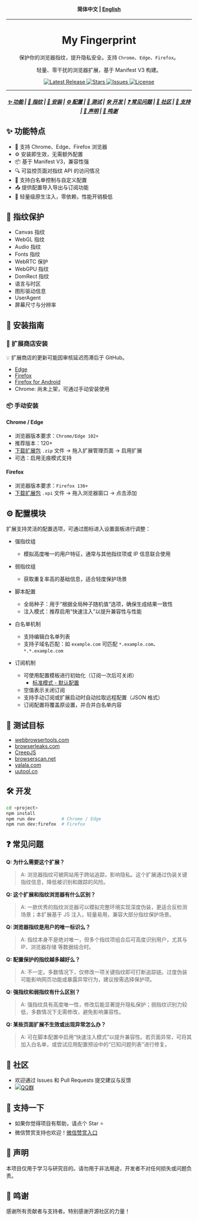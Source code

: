 <h4 align="center">
简体中文 | <a href="./README_EN.md">English</a>
</h4>

<hr/>

<h1 align="center">My Fingerprint</h1>

<p align="center">
保护你的浏览器指纹，提升隐私安全。支持 <code>Chrome</code>、<code>Edge</code>、<code>Firefox</code>。
</p>

<p align="center">
轻量、零干扰的浏览器扩展，基于 Manifest V3 构建。
</p>


<p align="center">
<a href="https://github.com/omegaee/my-fingerprint/releases">
  <img alt="Latest Release" src="https://img.shields.io/github/v/release/omegaee/my-fingerprint?style=flat">
</a>
<a href="https://github.com/omegaee/my-fingerprint/stargazers">
  <img alt="Stars" src="https://img.shields.io/github/stars/omegaee/my-fingerprint?style=flat">
</a>
<a href="https://github.com/omegaee/my-fingerprint/issues">
  <img alt="Issues" src="https://img.shields.io/github/issues/omegaee/my-fingerprint?style=flat">
</a>
<a href="https://github.com/omegaee/my-fingerprint/blob/main/LICENSE">
  <img alt="License" src="https://img.shields.io/github/license/omegaee/my-fingerprint?style=flat">
</a>
</p>

---

<h5 align="center">
  <a href="#features">✨ 功能</a> |
  <a href="#fingerprint">🧬 指纹</a> |
  <a href="#installation">🧰 安装</a> |
  <a href="#configuration">⚙️ 配置</a> |
  <a href="#testing">🧪 测试</a> |
  <a href="#development">🛠️ 开发</a> |
  <a href="#faq">❓ 常见问题</a> |
  <a href="#community">🌱 社区</a> |
  <a href="#support">💝 支持</a> |
  <a href="#disclaimer">📜 声明</a> |
  <a href="#credits">🙏 鸣谢</a>
</h5>


## ✨ 功能特点 <a id="features"></a>

- 🚀 支持 Chrome、Edge、Firefox 浏览器
- ⚙️ 安装即生效，无需额外配置
- 📦 基于 Manifest V3，兼容性强
- 🔍 可监控页面对指纹 API 的访问情况
- 🧱 支持白名单控制与自定义配置
- 📤 提供配置导入导出与订阅功能
- 🧩 轻量级原生注入，零依赖，性能开销极低

## 🧬 指纹保护 <a id="fingerprint"></a>

- Canvas 指纹
- WebGL 指纹
- Audio 指纹
- Fonts 指纹
- WebRTC 保护
- WebGPU 指纹
- DomRect 指纹
- 语言与时区
- 图形驱动信息
- UserAgent
- 屏幕尺寸与分辨率

## 🧰 安装指南 <a id="installation"></a>

### 🧩 扩展商店安装

💡 扩展商店的更新可能因审核延迟而滞后于 GitHub。

- [Edge](https://microsoftedge.microsoft.com/addons/detail/mikeajonghdjobhfokpleagjockmmgdk)
- [Firefox](https://addons.mozilla.org/firefox/addon/my-fingerprint/)
- [Firefox for Android](https://addons.mozilla.org/android/addon/my-fingerprint/)
- Chrome: 尚未上架，可通过手动安装使用

### 📦 手动安装

#### Chrome / Edge

- 浏览器版本要求：`Chrome/Edge 102+`
- 推荐版本：120+
- [下载扩展包](https://github.com/omegaee/my-fingerprint/releases/latest) `.zip` 文件 → 拖入扩展管理页面 → 启用扩展
- 可选：启用无痕模式支持

#### Firefox

- 浏览器版本要求：`Firefox 136+`
- [下载扩展包](https://github.com/omegaee/my-fingerprint/releases/latest) `.xpi` 文件 → 拖入浏览器窗口 → 点击添加

## ⚙️ 配置模块 <a id="configuration"></a>

扩展支持灵活的配置选项，可通过图标进入设置面板进行调整：

- 强指纹组
  - 模拟高度唯一的用户特征，通常与其他指纹项或 IP 信息联合使用

- 弱指纹组
  - 获取重复率高的基础信息，适合轻度保护场景

- 脚本配置
  - 全局种子：用于“根据全局种子随机值”选项，确保生成结果一致性  
  - 注入模式：推荐启用“快速注入”以提升兼容性与性能

- 白名单机制
  - 支持编辑白名单列表  
  - 支持子域名匹配：如 `example.com` 可匹配 `*.example.com`、`*.*.example.com`

- 订阅机制
  - 可使用配置模板进行初始化（订阅一次后可关闭）  
    - [标准模式 - 默认配置](https://raw.githubusercontent.com/omegaee/my-fingerprint/main/example/config/template.json)  
  - 空值表示关闭订阅  
  - 支持手动订阅或扩展启动时自动拉取远程配置（JSON 格式）  
  - 订阅配置将覆盖原设置，并合并白名单内容

## 🧪 测试目标 <a id="testing"></a>

- [webbrowsertools.com](https://webbrowsertools.com/)
- [browserleaks.com](https://browserleaks.com/)
- [CreepJS](https://abrahamjuliot.github.io/creepjs/)
- [browserscan.net](https://www.browserscan.net/)
- [yalala.com](https://www.yalala.com/)
- [uutool.cn](https://uutool.cn/browser/)

## 🛠️ 开发 <a id="development"></a>

```bash
cd <project>
npm install
npm run dev          # Chrome / Edge
npm run dev:firefox  # Firefox
```


## ❓ 常见问题 <a id="faq"></a>

**Q: 为什么需要这个扩展？**
> A: 浏览器指纹可被网站用于跨站追踪，影响隐私。这个扩展通过伪装关键指纹信息，降低被识别和跟踪的风险。

**Q: 这个扩展和指纹浏览器有什么区别？**
> A: 一款优秀的指纹浏览器可以模拟完整环境实现深度伪装，更适合反检测场景；本扩展基于 JS 注入，轻量易用，兼容大部分指纹保护场景。

**Q: 浏览器指纹是用户的唯一标识么？**
> A: 指纹本身不是绝对唯一，但多个指纹项组合后可高度识别用户，尤其与 IP、浏览器存储 等数据结合时。

**Q: 配置保护的指纹越多越好么？**
> A: 不一定。多数情况下，仅修改一项关键指纹即可打断追踪链。过度伪装可能影响网页功能或暴露异常行为，建议按需选择保护项。

**Q: 强指纹和弱指纹有什么区别？**
> A: 强指纹具有高度唯一性，修改后能显著提升隐私保护；弱指纹识别力较低，多数情况下无需修改，避免影响兼容性。

**Q: 某些页面扩展不生效或出现异常怎么办？**
> A: 可在脚本配置中启用“快速注入模式”以提升兼容性。若页面异常，可将其加入白名单，或尝试应用配置预设中的“已知问题列表”进行修复。


## 🌱 社区 <a id="community"></a>

- 欢迎通过 Issues 和 Pull Requests 提交建议与反馈
- [![QQ群](https://img.shields.io/badge/QQ%E7%BE%A4-971379868-fedcba?style=flat-square&logo=qq&logoColor=white)](https://qm.qq.com/q/hxchiOUTtu)

## 💝 支持一下 <a id="support"></a>

- 如果你觉得项目有帮助，请点个 Star ⭐
- 微信赞赏支持也欢迎！[微信赞赏入口](./docs/supporters.zh.md)

## 📜 声明 <a id="disclaimer"></a>

本项目仅用于学习与研究目的。请勿用于非法用途，开发者不对任何损失或问题负责。

## 🙏 鸣谢 <a id="credits"></a>

感谢所有贡献者与支持者。特别感谢开源社区的力量！
